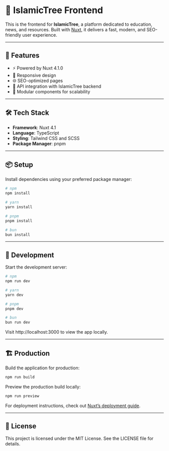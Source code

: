 # 🌿 IslamicTree Frontend

This is the frontend for **IslamicTree**, a platform dedicated to education, news, and resources. Built with [Nuxt](https://nuxt.com), it delivers a fast, modern, and SEO-friendly user experience.

---

## 🚀 Features

- ⚡️ Powered by Nuxt 4.1.0
- 📱 Responsive design
- 🌐 SEO-optimized pages
- 🔄 API integration with IslamicTree backend
- 🧩 Modular components for scalability

---

## 🛠️ Tech Stack

- **Framework**: Nuxt 4.1
- **Language**: TypeScript
- **Styling**: Tailwind CSS and SCSS
- **Package Manager**: pnpm

---

## 📦 Setup

Install dependencies using your preferred package manager:

```bash
# npm
npm install

# yarn
yarn install

# pnpm
pnpm install

# bun
bun install
```

---

## 🧪 Development
Start the development server:
```bash
# npm
npm run dev

# yarn
yarn dev

# pnpm
pnpm dev

# bun
bun run dev
```

Visit http://localhost:3000 to view the app locally.

---

## 🏗️ Production
Build the application for production:
```bash
npm run build
```

Preview the production build locally:
```bash
npm run preview
```
For deployment instructions, check out [Nuxt’s deployment guide](https://nuxt.com/docs/getting-started/deployment).

---

## 📄 License
This project is licensed under the MIT License. See the LICENSE file for details.


